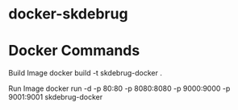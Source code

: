 # docker-skdebrug

# Docker Commands

Build Image
docker build -t skdebrug-docker .

Run Image
docker run -d -p 80:80 -p 8080:8080 -p 9000:9000 -p 9001:9001 skdebrug-docker